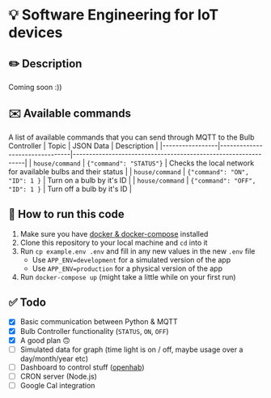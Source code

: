 # 💡 Software Engineering for IoT devices

## ✏️ Description

Coming soon :))

## ✉️ Available commands

A list of available commands that you can send through MQTT to the Bulb Controller
| Topic | JSON Data | Description |
|-----------------|--------------------------------|---------------------------------------------------------------|
| `house/command` | `{"command": "STATUS"}` | Checks the local network for available bulbs and their status |
| `house/command` | `{"command": "ON", "ID": 1 }` | Turn on a bulb by it's ID |
| `house/command` | `{"command": "OFF", "ID": 1 }` | Turn off a bulb by it's ID |

## 🤔 How to run this code

1. Make sure you have [docker & docker-compose](https://docs.docker.com/get-docker/) installed
2. Clone this repository to your local machine and `cd` into it
3. Run `cp example.env .env` and fill in any new values in the new `.env` file
   - Use `APP_ENV=development` for a simulated version of the app
   - Use `APP_ENV=production` for a physical version of the app
4. Run `docker-compose up` (might take a little while on your first run)

## ✅ Todo

- [x] Basic communication between Python & MQTT
- [x] Bulb Controller functionality (`STATUS`, `ON`, `OFF`)
- [x] A good plan 🙃
- [ ] Simulated data for graph (time light is on / off, maybe usage over a day/month/year etc)
- [ ] Dashboard to control stuff ([openhab](https://www.openhab.org/))
- [ ] CRON server (Node.js)
- [ ] Google Cal integration
